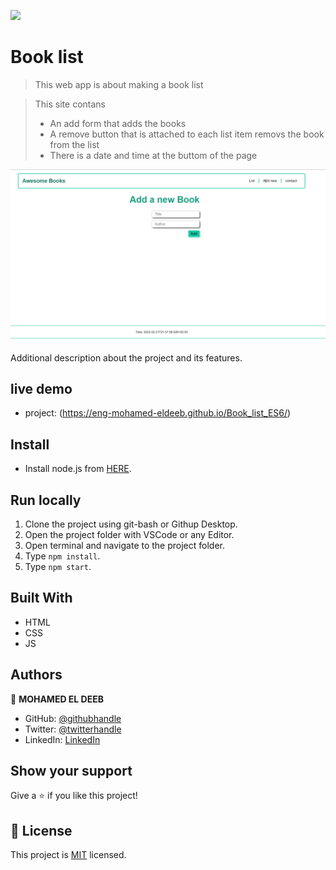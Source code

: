 ![](https://img.shields.io/badge/Microverse-blueviolet)

# Book list


> This web app is about making a book list

> This site contans
>- An add form that adds the books
>- A remove button that is attached to each list item removs the book from the list
>- There is a date and time at the buttom of the page

![screenshot](./img/Screenshot.png)


Additional description about the project and its features.

## live demo

- project: (https://eng-mohamed-eldeeb.github.io/Book_list_ES6/)

## Install

- Install node.js from [HERE](https://nodejs.org/en/).
  
## Run locally

1. Clone the project using git-bash or Githup Desktop.
2. Open the project folder with VSCode or any Editor.
3. Open terminal and navigate to the project folder.
4. Type `npm install`.
5. Type `npm start`.


## Built With

- HTML
- CSS
- JS

## Authors

👤 **MOHAMED EL DEEB**

- GitHub: [@githubhandle](https://github.com/eng-mohamed-eldeeb)
- Twitter: [@twitterhandle](https://https://twitter.com/eldeeb_3o)
- LinkedIn: [LinkedIn](https://https://www.linkedin.com/in/mohamed-eldeeb-a69022206/)

## Show your support

Give a ⭐️ if you like this project!

## 📝 License

This project is [MIT](./MIT.md) licensed.
